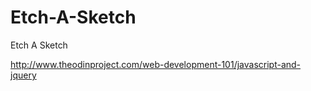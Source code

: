 # Etch-A-Sketch

Etch A Sketch 

http://www.theodinproject.com/web-development-101/javascript-and-jquery
